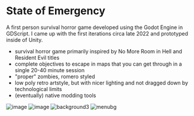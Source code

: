# State of Emergency
 A first person survival horror game developed using the Godot Engine in GDScript. I came up with the first iterations circa late 2022 and prototyped inside of Unity.
 
* survival horror game primarily inspired by No More Room in Hell and Resident Evil titles
* complete objectives to escape in maps that you can get through in a single 20-40 minute session
* "proper" zombies, romero styled
* low poly retro artstyle, but with nicer lighting and not dragged down by technological limits
* (eventually) native modding tools

![image](https://github.com/mathew1521/State-of-Emergency/assets/128736690/b5cc9c8e-6491-4fd3-b0cb-9807b146c417)
![image](https://github.com/mathew1521/State-of-Emergency/assets/128736690/1859b182-b8eb-4889-a923-5cf38160a6bf)
![background3](https://github.com/mathew1521/State-of-Emergency/assets/128736690/613134b4-df3c-435c-9a2e-8a2305f332df)
![menubg](https://github.com/mathew1521/State-of-Emergency/assets/128736690/145ec65c-a181-4d6e-bef5-0e402c53397b)
